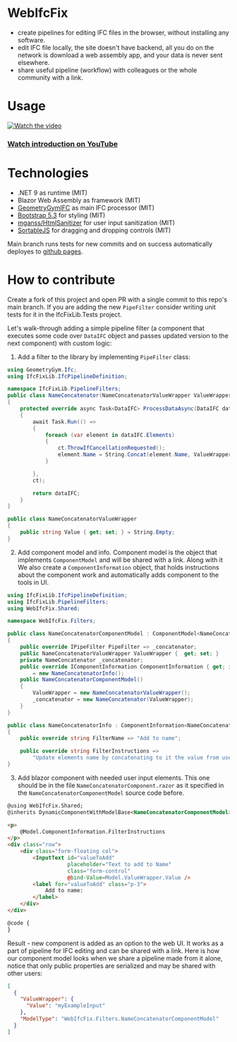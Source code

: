 # WebIfcFix
- create pipelines for editing IFC files in the browser, without installing any software.
- edit IFC file locally, the site doesn't have backend, all you do on the network is download a web assembly app, and your data is never sent elsewhere.
- share useful pipeline (workflow) with colleagues or the whole community with a link.

# Usage
[![Watch the video](https://img.youtube.com/vi/Oi7u5umSwlM/mqdefault.jpg)](https://youtu.be/Oi7u5umSwlM)

### [Watch introduction on YouTube](https://youtu.be/Oi7u5umSwlM)

# Technologies
- .NET 9 as runtime (MIT)
- Blazor Web Assembly as framework (MIT)
- [GeometryGymIFC](https://github.com/GeometryGym/GeometryGymIFC) as main IFC processor (MIT)
- [Bootstrap 5.3](https://github.com/twbs/bootstrap) for styling (MIT)
- [mganss/HtmlSanitizer](https://github.com/mganss/HtmlSanitizer) for user input sanitization (MIT)
- [SortableJS](https://github.com/SortableJS/Sortable) for dragging and dropping controls (MIT)

Main branch runs tests for new commits and on success automatically deployes to [github pages](https://keepdream1ng.github.io/WebIfcFix/).

# How to contribute
Create a fork of this project and open PR with a single commit to this repo's main branch.
If you are adding the new `PipeFilter` consider writing unit tests for it in the IfcFixLib.Tests project.

Let's walk-through adding a simple pipeline filter (a component that executes some code over `DataIFC` object and passes updated version to the next component) with custom logic:
1. Add a filter to the library by implementing `PipeFilter` class:
```csharp
using GeometryGym.Ifc;
using IfcFixLib.IfcPipelineDefinition;

namespace IfcFixLib.PipelineFilters;
public class NameConcatenator(NameConcatenatorValueWrapper ValueWrapper) : PipeFilter
{
	protected override async Task<DataIFC> ProcessDataAsync(DataIFC dataIFC, CancellationToken ct)
	{
		await Task.Run(() =>
		{
			foreach (var element in dataIFC.Elements)
			{
				ct.ThrowIfCancellationRequested();
				element.Name = String.Concat(element.Name, ValueWrapper.Value);
			}

		},
		ct);

		return dataIFC;
	}
}

public class NameConcatenatorValueWrapper
{
	public string Value { get; set; } = String.Empty;
}
``` 

2. Add component model and info. Component model is the object that implements `ComponentModel` and will be shared with a link. Along with it We also create a `ComponentInformation` object, that holds instructions about the component work and automatically adds component to the tools in UI.
```csharp
using IfcFixLib.IfcPipelineDefinition;
using IfcFixLib.PipelineFilters;
using WebIfcFix.Shared;

namespace WebIfcFix.Filters;

public class NameConcatenatorComponentModel : ComponentModel<NameConcatenatorComponent>
{
	public override IPipeFilter PipeFilter => _concatenator;
	public NameConcatenatorValueWrapper ValueWrapper {  get; set; }
	private NameConcatenator _concatenator;
	public override IComponentInformation ComponentInformation { get; init; }
		= new NameConcatenatorInfo();
	public NameConcatenatorComponentModel()
	{
		ValueWrapper = new NameConcatenatorValueWrapper();
		_concatenator = new NameConcatenator(ValueWrapper);
	}
}

public class NameConcatenatorInfo : ComponentInformation<NameConcatenatorComponentModel>
{
	public override string FilterName => "Add to name";

	public override string FilterInstructions =>
		"Update elements name by concatenating to it the value from user input";
}
``` 

3. Add blazor component with needed user input elements. This one should be in the file `NameConcatenatorComponent.razor` as it specified in the `NameConcatenatorComponentModel` source code before.
```html
@using WebIfcFix.Shared;
@inherits DynamicComponentWithModelBase<NameConcatenatorComponentModel>

<p>
	@Model.ComponentInformation.FilterInstructions
</p>
<div class="row">
	<div class="form-floating col">
		<InputText id="valueToAdd"
				   placeholder="Text to add to Name"
				   class="form-control"
				   @bind-Value=Model.ValueWrapper.Value />
		<label for="valueToAdd" class="p-3">
			Add to name:
		</label>
	</div>
</div>

@code {
}
```

Result - new component is added as an option to the web UI. It works as a part of pipeline for IFC editing and can be shared with a link.
Here is how our component model looks when we share a pipeline made from it alone, notice that only public properties are serialized and may be shared with other users:
```json
[
  {
    "ValueWrapper": {
      "Value": "myExampleInput"
    },
    "ModelType": "WebIfcFix.Filters.NameConcatenatorComponentModel"
  }
]
```
